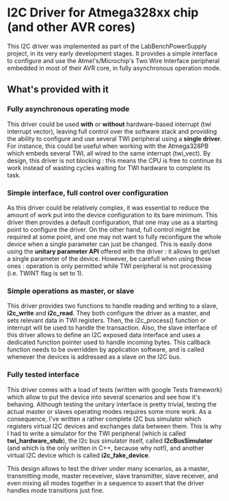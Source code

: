 # I2C Driver for Atmega328xx chip (and other AVR cores)
This I2C driver was implemented as part of the LabBenchPowerSupply project, in its very early development stages.
It provides a simple interface to configure and use the Atmel's/Microchip's Two Wire Interface peripheral embedded in most of their AVR core,
in fully asynchronous operation mode.

## What's provided with it
### Fully asynchronous operating mode
This driver could be used **with** or **without** hardware-based interrupt (twi interrupt vector), leaving full control over the software stack and providing the ability to configure and use several TWI peripheral using a **single driver**.
For instance, this could be useful when working with the Atmega328PB which embeds several TWI, all wired to the same interrupt (twi_vect).
By design, this driver is not blocking : this means the CPU is free to continue its work instead of wasting cycles waiting for TWI hardware to complete its task. 

### Simple interface, full control over configuration
As this driver could be relatively complex, it was essential to reduce the amount of work put into the device configuration to its bare minimum.
This driver then provides a default configuration, that one may use as a starting point to configure the driver.
On the other hand, full control might be required at some point, and one may not want to fully reconfigure the whole device when a single parameter can just be changed. This is easily done using the **unitary parameter API** offered with the driver : it allows to get/set a single parameter of the device.
However, be carefull when using those ones : operation is only permitted while TWI peripheral is not processing (i.e. TWINT flag is set to 1).

### Simple operations as master, or slave
This driver provides two functions to handle reading and writing to a slave, **i2c_write** and **i2c_read**. They both configure the driver as a master, and sets relevant data in TWI registers. Then, the i2c_process() function or interrupt will be used to handle the transaction.
Also, the slave interface of this driver allows to define an I2C exposed data interface and uses a dedicated function pointer used to handle incoming bytes.
This callback function needs to be overridden by application software, and is called whenever the devices is addressed as a slave on the I2C bus.

### Fully tested interface
This driver comes with a load of tests (written with google Tests framework) which allow to put the device into several scenarios and see how it's behaving.
Although testing the unitary interface is pretty trivial, testing the actual master or slaves operating modes requires some more work.
As a consequence, I've written a rather complete I2C bus simulator which registers virtual I2C devices and exchanges data between them.
This is why I had to write a simulator for the TWI peripheral (which is called **twi_hardware_stub**), the I2c bus simulator itself, called **I2cBusSimulator** (and which is the only written in C++, because why not!), and another virtual I2C device which is called **i2c_fake_device**.

This design allows to test the driver under many scenarios, as a master, transmitting mode, master receveiver, slave transmitter, slave receiver, and even mixing all modes together in a sequence to assert that the driver handles mode transitions just fine. 